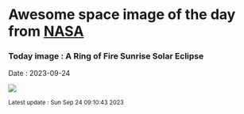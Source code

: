 
# Awesome space image of the day from [NASA](https://api.nasa.gov/)

### Today image : A Ring of Fire Sunrise Solar Eclipse
Date : 2023-09-24

![](https://www.youtube.com/embed/UJfpqSj7cCs?t=10?rel=0)

<small>Latest update : Sun Sep 24 09:10:43 2023</small>
        